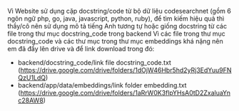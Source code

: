 Vì Website sử dụng cặp docstring/code từ bộ dữ liệu codesearchnet (gồm 6 ngôn ngữ php, go, java, javascript, python, ruby), để tìm kiếm hiệu quả thì thầy/cô nên sử dụng mô tả tiếng Anh tương tự hoặc giống docstring 
từ các file trong thư mục docstring_code trong backend
Vì các file trong thư mục docstring_code và các thư mục trong thư mục embeddings khá nặng nên em đã đẩy lên drive và để link download trong đó:
- backend/docstring_code/link file docstring_code.txt (https://drive.google.com/drive/folders/1dOjW46Hbr5hd2yRj3EdYuu9FNQzU1LdQ)
- backend/app/data/embeddings/link folder embedding.txt (https://drive.google.com/drive/folders/1aRrW0K3flpYHsA0tD2ZxaluaYnc28AW8)
